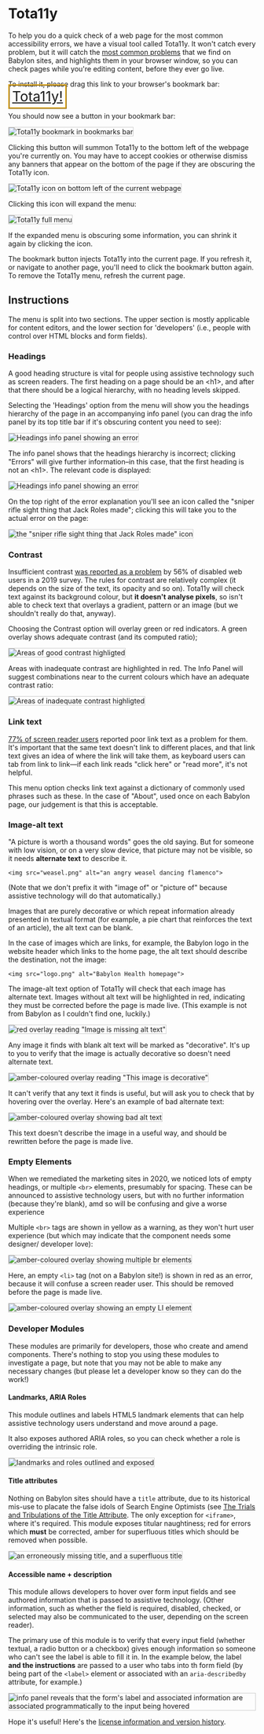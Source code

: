 <head>
    <style>
	 a.cta {
            margin: 1.5em auto;
            font-size: 2em;
            padding: 5px;
            border: 3px ridge goldenrod;
        }
		header p {color:black;}
		footer p {color:white;}
		p.view {display:block!important;}
        p.view a {color:black!important;}
		header ul {display:none!important;}
        a {text-decoration:underline!important;}
		img {border: solid 1px #ccc;}
    </style>
</head>

# Tota11y

To help you do a quick check of a web page for the most common accessibility errors, we have a visual tool called Tota11y. It won't catch every problem, but it will catch the [most common problems](https://webaim.org/projects/million/#wcag) that we find on Babylon sites, and highlights them in your browser window, so you can check pages while you're editing content, before they ever go live.

 To install it, please drag this link to your browser's bookmark bar: <a class="cta" href=" javascript:(function()%7Bvar tota11y%3Ddocument.createElement(%27SCRIPT%27)%3Btota11y.type%3D%27text/javascript%27%3Btota11y.src%3D%27https://totally.ops.babylontech.co.uk/tota11y.min.js%27%3Bdocument.getElementsByTagName(%27head%27)%5B0%5D.appendChild(tota11y)%3B%7D)()%3B">Tota11y!</a>

You should now see a button in your bookmark bar:

 ![Tota11y bookmark in bookmarks bar](bookmarklet.png)

 Clicking this button will summon Tota11y to the bottom left of the webpage you're currently on. You may have to accept cookies or otherwise dismiss any banners that appear on the bottom of the page if they are obscuring the Tota11y icon.

 ![Tota11y icon on bottom left of the current webpage](totally-small.png)

 Clicking this icon will expand the menu:

![Tota11y full menu](tota11y-expanded.png)

If the expanded menu is obscuring some information, you can shrink it again by clicking the icon.

The bookmark button injects Tota11y into the current page. If you refresh it, or navigate to another page, you'll need to click the bookmark button again. To remove the Tota11y menu, refresh the current page.

## Instructions

 The menu is split into two sections. The upper section is mostly applicable  for content editors, and the lower section for 'developers' (i.e., people with control over HTML blocks and form fields).

### Headings

 A good heading structure is vital for people using assistive technology such as screen readers. The first heading on a page should be an &lt;h1>, and after that there should be a logical hierarchy, with no heading levels skipped.

 Selecting the 'Headings' option from the menu will show you the headings hierarchy of the page in an accompanying info panel (you can drag the info panel by its top title bar if it's obscuring content you need to see):

![Headings info panel showing an error](headings-summary.png)

The info panel shows that the headings hierarchy is incorrect; clicking "Errors" will give further information–in this case, that the first heading is not an &lt;h1>. The relevant code is displayed:

![Headings info panel showing an error](headings-errors.png)

On the top right of the error explanation you'll see an icon called the "sniper rifle sight thing that Jack Roles made"; clicking this will take you to the actual error on the page:

![the "sniper rifle sight thing that Jack Roles made" icon](pinpoint.png)

### Contrast

Insufficient contrast [was reported as a problem](https://websitesetup.org/web-accessibility-checklist/#post-16747:~:text=respondents%20with%20disabilities%20were%20asked%20what%20the%20main%20blocks%20to%20them%20completing%20purchases%20were) by 56% of disabled web users in a 2019 survey. The rules for contrast are relatively complex (it depends on the size of the text, its opacity and so on). Tota11y will check text against its background colour, but **it doesn't analyse pixels**, so isn't able to check text that overlays a gradient, pattern or an image (but we shouldn't really do that, anyway).

Choosing the Contrast option will overlay green or red indicators. A green overlay shows adequate contrast (and its computed ratio);

![Areas of good contrast highligted](good-contrast.png)

Areas with inadequate contrast are highlighted in red. The Info Panel will suggest combinations near to the current colours which have an adequate contrast ratio:

![Areas of inadequate contrast highligted](bad-contrast.png)

### Link text

[77% of screen reader users](https://websitesetup.org/web-accessibility-checklist/#post-16747:~:text=respondents%20with%20disabilities%20were%20asked%20what%20the%20main%20blocks%20to%20them%20completing%20purchases%20were) reported poor link text as a problem for them. It's important that the same text doesn't link to different places, and that link text gives an idea of where the link will take them, as keyboard users can tab from link to link—if each link reads "click here" or "read more", it's not helpful.

This menu option checks link text against a dictionary of commonly used phrases such as these. In the case of "About", used once on each Babylon page, our judgement is that this is acceptable.

### Image-alt text

"A picture is worth a thousand words" goes the old saying. But for someone with low vision, or on a very slow device, that picture may not be visible, so it needs **alternate text** to describe it.

```<img src="weasel.png" alt="an angry weasel dancing flamenco">```

(Note that we don't prefix it with "image of" or "picture of" because assistive technology will do that automatically.)

Images that are purely decorative or which repeat information already presented in textual format (for example, a pie chart that reinforces the text of an article), the alt text can be blank.

In the case of images which are links, for example, the Babylon logo in the website header which links to the home page, the alt text should describe the destination, not the image:

```<img src="logo.png" alt="Babylon Health homepage">```

The image-alt text option of Tota11y will check that each image has alternate text. Images without alt text will be highlighted in red, indicating they must be corrected before the page is made live. (This example is not from Babylon as I couldn't find one, luckily.)

![red overlay reading "Image is missing alt text"](no-alt.png)

Any image it finds with blank alt text will be marked as "decorative". It's up to you to verify that the image is actually decorative so doesn't need alternate text.

![amber-coloured overlay reading "This image is decorative"](decorative.png)

It can't verify that any text it finds is useful, but will ask you to check that by hovering over the overlay. Here's an example of bad alternate text:

![amber-coloured overlay showing bad alt text](bad-alt.png)

This text doesn't describe the image in a useful way, and should be rewritten before the page is made live.

### Empty Elements

When we remediated the marketing sites in 2020, we noticed lots of empty headings, or multiple ```<br>``` elements, presumably for spacing. These can be announced to assistive technology users, but with no further information (because they're blank), amd so will be confusing and give a worse experience

Multiple ```<br>``` tags are shown in yellow as a warning, as they won't hurt user experience (but which may indicate that the component needs some designer/ developer love):

![amber-coloured overlay showing multiple br elements](empty-br.png)

Here, an empty ```<li>``` tag (not on a Babylon site!) is shown in red as an error, because it will confuse a screen reader user. This should be removed before the page is made live.

![amber-coloured overlay showing an empty LI element](empty-li.png)


### Developer Modules

These modules are primarily for developers, those who create and amend components. There's nothing to stop you using these modules to investigate a page, but note that you may not be able to make any necessary changes (but please let a developer know so they can do the work!)

#### Landmarks, ARIA Roles

This module outlines and labels HTML5 landmark elements that can help assistive technology users understand and move around a page.

It also exposes authored ARIA roles, so you can check whether a role is overriding the intrinsic role.

![landmarks and roles outlined and exposed](landmarks.png)

#### Title attributes

Nothing on Babylon sites should have a ```title``` attribute, due to its historical mis-use to placate the false idols of Search Engine Optimists (see [The Trials and Tribulations of the Title Attribute](https://www.24a11y.com/2017/the-trials-and-tribulations-of-the-title-attribute/). The only exception  for ```<iframe>```, where it's required. This module exposes titular naughtiness; red for errors which **must** be corrected, amber for superfluous titles which should be removed when possible.

![an erroneously missing title, and a superfluous title](title.png)

#### Accessible name + description

This module allows developers to hover over form input fields and see authored information that is passed to assistive technology. (Other information, such as whether the field is required, disabled, checked, or selected may also be communicated to the user, depending on the screen reader).

The primary use of this module is to verify that every input field (whether textual, a radio button or a checkbox) gives enough information so someone who can't see the label is able to fill it in. In the example below, the label **and the instructions** are passed to a user who tabs into th form field (by being part of the ```<label>``` element or associated with an ```aria-describedby``` attribute, for example.)

![info panel reveals that the form's label and associated information are associated programmatically to the input being hovered](last.png)

Hope it's useful! Here's the [license information and version history](/tota11y/).
